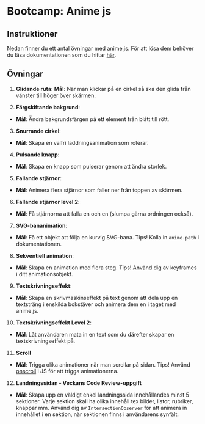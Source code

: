 # Bootcamp: Anime js

## Instruktioner

Nedan finner du ett antal övningar med anime.js. För att lösa dem behöver du läsa dokumentationen som du hittar [här](https://animejs.com/documentation/).

## Övningar

1. **Glidande ruta**:
**Mål**: När man klickar på en cirkel så ska den glida från vänster till höger över skärmen.

2. **Färgskiftande bakgrund**:
- **Mål**: Ändra bakgrundsfärgen på ett element från blått till rött.

3. **Snurrande cirkel**:
- **Mål**: Skapa en valfri laddningsanimation som roterar.

4. **Pulsande knapp**:
- **Mål**: Skapa en knapp som pulserar genom att ändra storlek.

5. **Fallande stjärnor**:
- **Mål**: Animera flera stjärnor som faller ner från toppen av skärmen.

6. **Fallande stjärnor level 2**:
- **Mål**: Få stjärnorna att falla en och en (slumpa gärna ordningen också).

7. **SVG-bananimation**:
- **Mål**: Få ett objekt att följa en kurvig SVG-bana. Tips! Kolla in `anime.path` i dokumentationen.

8. **Sekventiell animation**:
- **Mål**: Skapa en animation med flera steg. Tips! Använd dig av keyframes i ditt animationsobjekt.

9. **Textskrivningseffekt**:
- **Mål**: Skapa en skrivmaskinseffekt på text genom att dela upp en textsträng i enskilda bokstäver och animera dem en i taget med anime.js.

10. **Textskrivningseffekt Level 2**:
- **Mål**: Låt användaren mata in en text som du därefter skapar en textskrivningseffekt på.

11. **Scroll**
- **Mål**: Trigga olika animationer när man scrollar på sidan. Tips! Använd [onscroll](https://developer.mozilla.org/en-US/docs/Web/API/Element/scroll_event) i JS för att trigga animationerna.
   
12. **Landningssidan - Veckans Code Review-uppgift**
- **Mål**: Skapa upp en väldigt enkel landningssida innehållandes minst 5 sektioner. Varje sektion skall ha olika innehåll tex bilder, listor, rubriker, knappar mm. Använd dig av ```IntersectionObserver``` för att animera in innehållet i en sektion, när sektionen finns i användarens synfält.
